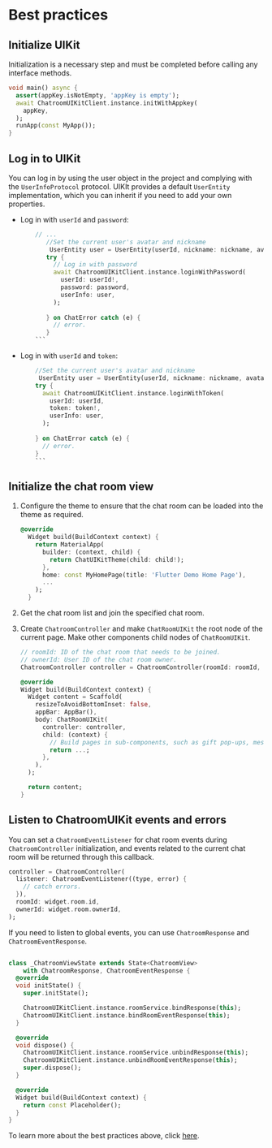 # Best practices

## Initialize UIKit

Initialization is a necessary step and must be completed before calling any interface methods.

```dart
void main() async {
  assert(appKey.isNotEmpty, 'appKey is empty');
  await ChatroomUIKitClient.instance.initWithAppkey(
    appKey,
  );
  runApp(const MyApp());
}
```

## Log in to UIKit

You can log in by using the user object in the project and complying with the `UserInfoProtocol` protocol. UIKIt provides a default `UserEntity` implementation, which you can inherit if you need to add your own properties.

   - Log in with `userId` and `password`:

     ```dart
         // ...
            //Set the current user's avatar and nickname
             UserEntity user = UserEntity(userId, nickname: nickname, avatarURL: avatarURL);
            try {
              // Log in with password
              await ChatroomUIKitClient.instance.loginWithPassword(
                userId: userId!,
                password: password,
                userInfo: user,
              );
            
            } on ChatError catch (e) {
              // error.
            }
         ```

   - Log in with `userId` and `token`:
  
     ```dart
         //Set the current user's avatar and nickname
          UserEntity user = UserEntity(userId, nickname: nickname, avatarURL: avatarURL);
         try {
           await ChatroomUIKitClient.instance.loginWithToken(
             userId: userId,
             token: token!,
             userInfo: user,
           );
         
         } on ChatError catch (e) {
           // error.
         }
         ```

## Initialize the chat room view

1. Configure the theme to ensure that the chat room can be loaded into the theme as required.

    ```dart
    @override
      Widget build(BuildContext context) {
        return MaterialApp(
          builder: (context, child) {
            return ChatUIKitTheme(child: child!);
          },
          home: const MyHomePage(title: 'Flutter Demo Home Page'),
          ...
        );
      }
    ```


1. Get the chat room list and join the specified chat room.

1. Create `ChatroomController` and make `ChatRoomUIKit` the root node of the current page. Make other components child nodes of `ChatRoomUIKit`.

    ```dart
    // roomId: ID of the chat room that needs to be joined.
    // ownerId: User ID of the chat room owner.
    ChatroomController controller = ChatroomController(roomId: roomId, ownerId: ownerId);
    
    @override
    Widget build(BuildContext context) {
      Widget content = Scaffold(
        resizeToAvoidBottomInset: false,
        appBar: AppBar(),
        body: ChatRoomUIKit(
          controller: controller,
          child: (context) {
            // Build pages in sub-components, such as gift pop-ups, message lists, etc.
            return ...;
          },
        ),
      );
    
      return content;
    }
    ```

## Listen to ChatroomUIKit events and errors

You can set a `ChatroomEventListener` for chat room events during `ChatroomController` initialization, and events related to the current chat room will be returned through this callback.

```dart
controller = ChatroomController(
  listener: ChatroomEventListener((type, error) {
    // catch errors.
  }),
  roomId: widget.room.id,
  ownerId: widget.room.ownerId,
);
```

If you need to listen to global events, you can use `ChatroomResponse` and `ChatroomEventResponse`.

```dart

class _ChatroomViewState extends State<ChatroomView>
    with ChatroomResponse, ChatroomEventResponse {
  @override
  void initState() {
    super.initState();

    ChatroomUIKitClient.instance.roomService.bindResponse(this);
    ChatroomUIKitClient.instance.bindRoomEventResponse(this);
  }

  @override
  void dispose() {
    ChatroomUIKitClient.instance.roomService.unbindResponse(this);
    ChatroomUIKitClient.instance.unbindRoomEventResponse(this);
    super.dispose();
  }

  @override
  Widget build(BuildContext context) {
    return const Placeholder();
  }
}
```

To learn more about the best practices above, click [here](https://github.com/easemob/ChatroomDemo/tree/dev/flutter/chatroom_uikit_demo). 